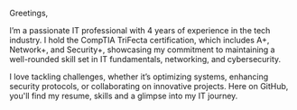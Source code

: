 Greetings,

I’m a passionate IT professional with 4 years of experience in the tech industry. I hold the CompTIA TriFecta certification, which includes A+, Network+, and Security+, showcasing my commitment to maintaining a well-rounded skill set in IT fundamentals, networking, and cybersecurity.

I love tackling challenges, whether it’s optimizing systems, enhancing security protocols, or collaborating on innovative projects. Here on GitHub, you'll find my resume, skills and a glimpse into my IT journey. 

 
